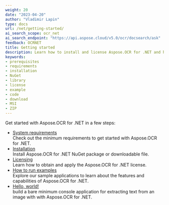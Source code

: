 ```yaml
---
weight: 20
date: "2023-04-20"
author: "Vladimir Lapin"
type: docs
url: /net/getting-started/
ai_search_scope: ocr_net
ai_search_endpoint: "https://api.aspose.cloud/v5.0/ocr/docsearch/ask"
feedback: OCRNET
title: Getting started
description: Learn how to install and license Aspose.OCR for .NET and how to write simple OCR applications.
keywords:
- prerequisites
- requirements
- installation
- NuGet
- library
- license
- example
- code
- download
- MSI
- ZIP
---
```


Get started with Aspose.OCR for .NET in a few steps:

- [System requirements](/ocr/net/system-requirements/)  
  Check out the minimum requirements to get started with Aspose.OCR for .NET.
- [Installation](/ocr/net/installation/)  
  Install Aspose.OCR for .NET NuGet package or downloadable file.
- [Licensing](/ocr/net/licensing/)  
  Learn how to obtain and apply the Aspose.OCR for .NET license.
- [How to run examples](/ocr/net/how-to-run-the-examples/)  
  Explore our sample applications to learn about the features and capabilities of Aspose.OCR for .NET.
- [Hello, world!](/ocr/net/hello-world/)  
  build a bare minimum console application for extracting text from an image with with Aspose.OCR for .NET.
